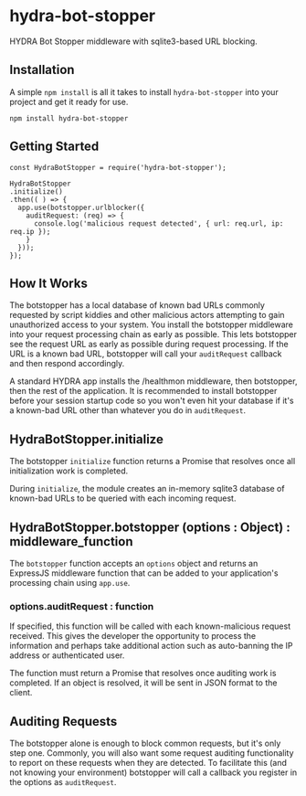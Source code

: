 # hydra-bot-stopper

HYDRA Bot Stopper middleware with sqlite3-based URL blocking.

## Installation

A simple `npm install` is all it takes to install `hydra-bot-stopper` into your project and get it ready for use.

```
npm install hydra-bot-stopper
```

## Getting Started

```
const HydraBotStopper = require('hydra-bot-stopper');

HydraBotStopper
.initialize()
.then(( ) => {
  app.use(botstopper.urlblocker({
    auditRequest: (req) => {
      console.log('malicious request detected', { url: req.url, ip: req.ip });
    }
  }));
});
```

## How It Works

The botstopper has a local database of known bad URLs commonly requested by script kiddies and other malicious actors attempting to gain unauthorized access to your system. You install the botstopper middleware into your request processing chain as early as possible. This lets botstopper see the request URL as early as possible during request processing. If the URL is a known bad URL, botstopper will call your `auditRequest` callback and then respond accordingly.

A standard HYDRA app installs the /healthmon middleware, then botstopper, then the rest of the application. It is recommended to install botstopper before your session startup code so you won't even hit your database if it's a known-bad URL other than whatever you do in `auditRequest`.

## HydraBotStopper.initialize

The botstopper `initialize` function returns a Promise that resolves once all initialization work is completed.

During `initialize`, the module creates an in-memory sqlite3 database of known-bad URLs to be queried with each incoming request.

## HydraBotStopper.botstopper (options : Object) : middleware_function

The `botstopper` function accepts an `options` object and returns an ExpressJS middleware function that can be added to your application's processing chain using `app.use`.

### options.auditRequest : function

If specified, this function will be called with each known-malicious request received. This gives the developer the opportunity to process the information and perhaps take additional action such as auto-banning the IP address or authenticated user.

The function must return a Promise that resolves once auditing work is completed. If an object is resolved, it will be sent in JSON format to the client.

## Auditing Requests

The botstopper alone is enough to block common requests, but it's only step one. Commonly, you will also want some request auditing functionality to report on these requests when they are detected. To facilitate this (and not knowing your environment) botstopper will call a callback you register in the options as `auditRequest`.